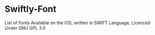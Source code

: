 Swiftly-Font
============

List of Fonts Available on the iOS, written in SWIFT Language, Licenced Under GNU GPL 3.0

